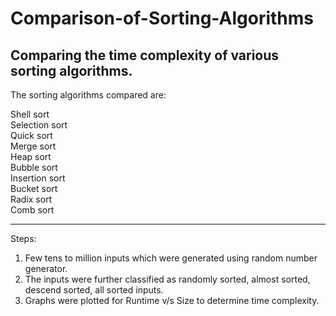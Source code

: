 # Comparison-of-Sorting-Algorithms
Comparing the time complexity of various sorting algorithms.
----------------------------------------------------------------------
The sorting algorithms compared are:

Shell sort	 
Selection sort	     
Quick sort	     
Merge sort	     
Heap sort	     
Bubble sort	   
Insertion sort	   
Bucket sort	   
Radix sort	    
Comb sort	    

------------------------------------------------------------------------------
Steps:

1) Few tens to million inputs which were generated using random number generator. 
2) The inputs were further classified as randomly sorted, almost sorted, descend sorted, all sorted inputs.
3) Graphs were plotted for Runtime v/s Size to determine time complexity.

